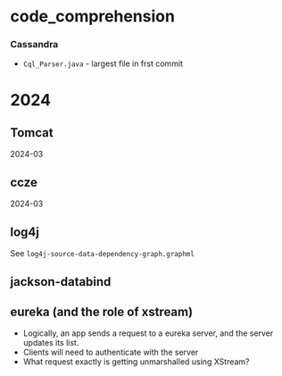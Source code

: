 # code_comprehension

### Cassandra

* `Cql_Parser.java` - largest file in frst commit

# 2024
## Tomcat
2024-03

## ccze
2024-03

## log4j

See `log4j-source-data-dependency-graph.graphml`

## jackson-databind

## eureka (and the role of xstream)
* Logically, an app sends a request to a eureka server, and the server updates its list.
* Clients will need to authenticate with the server
* What request exactly is getting unmarshalled using XStream?

